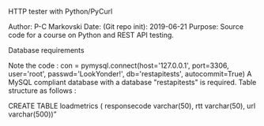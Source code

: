 
HTTP tester with Python/PyCurl

Author: P-C Markovski
Date: (Git repo init): 2019-06-21
Purpose: Source code for a course on Python and REST API testing.

Database requirements

Note the code :  con = pymysql.connect(host='127.0.0.1', port=3306, user='root', passwd='LookYonder!', db='restapitests', autocommit=True)
A MySQL compliant database with a database "restapitests" is required.
Table structure as follows :

CREATE TABLE loadmetrics (
responsecode varchar(50),
rtt varchar(50),
url varchar(500))”

